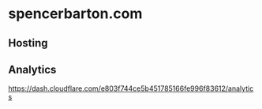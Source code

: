 # spencerbarton.com

## Hosting



## Analytics

https://dash.cloudflare.com/e803f744ce5b451785166fe996f83612/analytics
